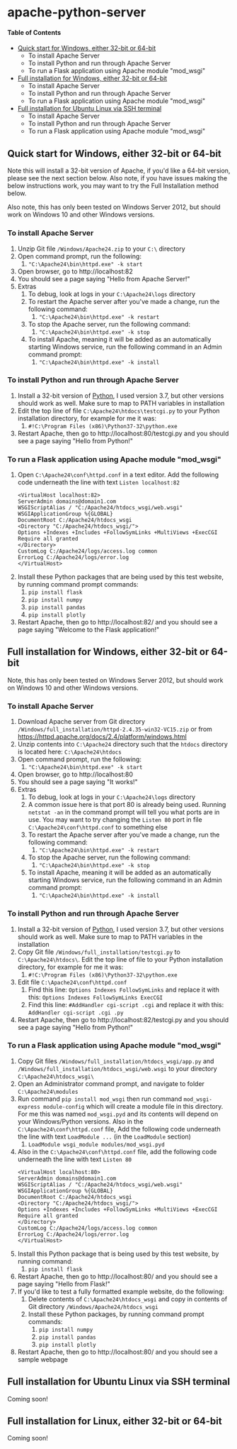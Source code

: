 # apache-python-server

#### Table of Contents
- [Quick start for Windows, either 32-bit or 64-bit](#h1)  
   - To install Apache Server
   - To install Python and run through Apache Server 
   - To run a Flask application using Apache module "mod_wsgi" 
- [Full installation for Windows, either 32-bit or 64-bit](#h2)
   - To install Apache Server
   - To install Python and run through Apache Server 
   - To run a Flask application using Apache module "mod_wsgi" 
- [Full installation for Ubuntu Linux via SSH terminal](#h3)
   - To install Apache Server
   - To install Python and run through Apache Server 
   - To run a Flask application using Apache module "mod_wsgi"

<a name="h1"/>

## Quick start for Windows, either 32-bit or 64-bit 
Note this will install a 32-bit version of Apache, if you'd like a 64-bit version, please see the next section below.  Also note, if you have issues making the below instructions work, you may want to try the Full Installation method below.

Also note, this has only been tested on Windows Server 2012, but should work on Windows 10 and other Windows versions.

### To install Apache Server
1. Unzip Git file `/Windows/Apache24.zip` to your `C:\` directory
1. Open command prompt, run the following:
   1. `"C:\Apache24\bin\httpd.exe" -k start`
1. Open browser, go to http://localhost:82
1. You should see a page saying "Hello from Apache Server!"
1. Extras
   1. To debug, look at logs in your `C:\Apache24\logs` directory
   1. To restart the Apache server after you've made a change, run the following command:
      1. `"C:\Apache24\bin\httpd.exe" -k restart`
   1. To stop the Apache server, run the following command:
      1. `"C:\Apache24\bin\httpd.exe" -k stop`
   1. To install Apache, meaning it will be added as an automatically starting Windows service, run the following command in an Admin command prompt:
      1. `"C:\Apache24\bin\httpd.exe" -k install`

### To install Python and run through Apache Server 
1. Install a 32-bit version of [Python](https://www.python.org/downloads/), I used version 3.7, but other versions should work as well. Make sure to map to PATH variables in installation
1. Edit the top line of file `C:\Apache24\htdocs\testcgi.py` to your Python installation directory, for example for me it was:
   1. `#!C:\Program Files (x86)\Python37-32\python.exe`
1. Restart Apache, then go to http://localhost:80/testcgi.py and you should see a page saying "Hello from Python!"

### To run a Flask application using Apache module "mod_wsgi" 
1. Open `C:\Apache24\conf\httpd.conf` in a text editor.  Add the following code underneath the line with text `Listen localhost:82`
    ```
    <VirtualHost localhost:82>
    ServerAdmin domains@domain1.com
    WSGIScriptAlias / "C:/Apache24/htdocs_wsgi/web.wsgi"
    WSGIApplicationGroup %{GLOBAL}
    DocumentRoot C:/Apache24/htdocs_wsgi
    <Directory "C:/Apache24/htdocs_wsgi/">
    Options +Indexes +Includes +FollowSymLinks +MultiViews +ExecCGI
    Require all granted   
    </Directory>
    CustomLog C:/Apache24/logs/access.log common
    ErrorLog C:/Apache24/logs/error.log
    </VirtualHost>
    ```
1. Install these Python packages that are being used by this test website, by running command prompt commands:
   1. `pip install flask`
   1. `pip install numpy`
   1. `pip install pandas`
   1. `pip install plotly`
1. Restart Apache, then go to http://localhost:82/ and you should see a page saying "Welcome to the Flask application!"

<a name="h2"/>

## Full installation for Windows, either 32-bit or 64-bit
Note, this has only been tested on Windows Server 2012, but should work on Windows 10 and other Windows versions.

### To install Apache Server 
1. Download Apache server from Git directory `/Windows/full_installation/httpd-2.4.35-win32-VC15.zip` or from https://httpd.apache.org/docs/2.4/platform/windows.html
1. Unzip contents into `C:\Apache24` directory such that the `htdocs` directory is located here: `C:\Apache24\htdocs`
1. Open command prompt, run the following:
   1. `"C:\Apache24\bin\httpd.exe" -k start`
1. Open browser, go to http://localhost:80
1. You should see a page saying "It works!"
1. Extras
   1. To debug, look at logs in your `C:\Apache24\logs` directory
   1. A common issue here is that port 80 is already being used.  Running `netstat -an` in the command prompt will tell you what ports are in use. You may want to try changing the `Listen 80` port in file `C:\Apache24\conf\httpd.conf` to something else
   1. To restart the Apache server after you've made a change, run the following command:
      1. `"C:\Apache24\bin\httpd.exe" -k restart`
   1. To stop the Apache server, run the following command:
      1. `"C:\Apache24\bin\httpd.exe" -k stop`
   1. To install Apache, meaning it will be added as an automatically starting Windows service, run the following command in an Admin command prompt:
      1. `"C:\Apache24\bin\httpd.exe" -k install`

### To install Python and run through Apache Server 
1. Install a 32-bit version of [Python](https://www.python.org/downloads/), I used version 3.7, but other versions should work as well. Make sure to map to PATH variables in the installation
1. Copy Git file `/Windows/full_installation/testcgi.py` to `C:\Apache24\htdocs\`. Edit the top line of file to your Python installation directory, for example for me it was:
   1. `#!C:\Program Files (x86)\Python37-32\python.exe`
1. Edit file `C:\Apache24\conf\httpd.conf`
   1. Find this line: `Options Indexes FollowSymLinks` and replace it with this: `Options Indexes FollowSymLinks ExecCGI` 
   1. Find this line: `#AddHandler cgi-script .cgi` and replace it with this: `AddHandler cgi-script .cgi .py`
1. Restart Apache, then go to http://localhost:82/testcgi.py and you should see a page saying "Hello from Python!"

### To run a Flask application using Apache module "mod_wsgi" 
1. Copy Git files `/Windows/full_installation/htdocs_wsgi/app.py` and `/Windows/full_installation/htdocs_wsgi/web.wsgi` to your directory `C:\Apache24\htdocs_wsgi\` 
1. Open an Administrator command prompt, and navigate to folder `C:\Apache24\modules`
1. Run command `pip install mod_wsgi` then run command `mod_wsgi-express module-config` which will create a module file in this directory.  For me this was named `mod_wsgi.pyd` and its contents will depend on your Windows/Python versions.  Also in the `C:\Apache24\conf\httpd.conf` file, Add the following code underneath the line with text `LoadModule ...` (in the `LoadModule` section)
   1. `LoadModule wsgi_module modules/mod_wsgi.pyd`
1. Also in the `C:\Apache24\conf\httpd.conf` file, add the following code underneath the line with text `Listen 80`
    ```
    <VirtualHost localhost:80>
    ServerAdmin domains@domain1.com
    WSGIScriptAlias / "C:/Apache24/htdocs_wsgi/web.wsgi"
    WSGIApplicationGroup %{GLOBAL}
    DocumentRoot C:/Apache24/htdocs_wsgi
    <Directory "C:/Apache24/htdocs_wsgi/">
    Options +Indexes +Includes +FollowSymLinks +MultiViews +ExecCGI
    Require all granted   
    </Directory>
    CustomLog C:/Apache24/logs/access.log common
    ErrorLog C:/Apache24/logs/error.log
    </VirtualHost>
    ```
1. Install this Python package that is being used by this test website, by running command:
   1. `pip install flask`
1. Restart Apache, then go to http://localhost:80/ and you should see a page saying "Hello from Flask!"
1. If you'd like to test a fully formatted example website, do the following:
   1. Delete contents of `C:\Apache24\htdocs_wsgi` and copy in contents of Git directory `/Windows/Apache24/htdocs_wsgi`
   1. Install these Python packages, by running command prompt commands:
         1. `pip install numpy`
         1. `pip install pandas`
         1. `pip install plotly`
1. Restart Apache, then go to http://localhost:80/ and you should see a sample webpage

<a name="h3"/>

## Full installation for Ubuntu Linux via SSH terminal

Coming soon!

<a name="h4"/>

## Full installation for Linux, either 32-bit or 64-bit

Coming soon!
